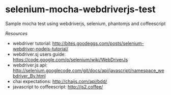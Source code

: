 # selenium-mocha-webdriverjs-test
Sample mocha test using webdriverjs, selenium, phantomjs and coffeescript

*Resources*

* webdriver tutorial: http://bites.goodeggs.com/posts/selenium-webdriver-nodejs-tutorial/
* webdriver.sj users guide: https://code.google.com/p/selenium/wiki/WebDriverJs
* webdriver.js api: http://selenium.googlecode.com/git/docs/api/javascript/namespace_webdriver_By.html
* chai expectations: http://chaijs.com/api/bdd/
* javascript to coffeescript: http://js2.coffee/

